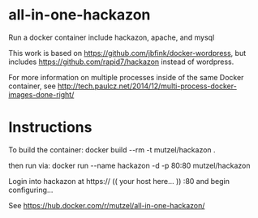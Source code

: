 # all-in-one-hackazon

Run a docker container include hackazon, apache, and mysql

This work is based on https://github.com/jbfink/docker-wordpress, but includes https://github.com/rapid7/hackazon instead of wordpress.

For more information on multiple processes inside of the same Docker container, see
http://tech.paulcz.net/2014/12/multi-process-docker-images-done-right/


# Instructions

To build the container:
docker build --rm -t mutzel/hackazon .

then run via: 
docker run --name hackazon -d -p 80:80  mutzel/hackazon

Login into hackazon at https:// (( your host here... )) :80 and begin configuring...

See https://hub.docker.com/r/mutzel/all-in-one-hackazon/
